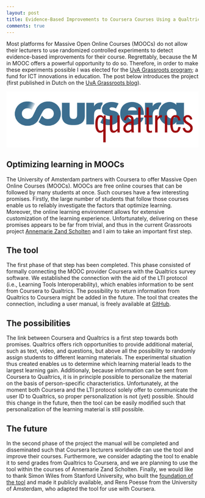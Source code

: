 ```yaml
---
layout: post
title: Evidence-Based Improvements to Coursera Courses Using a Qualtrics Integration
comments: true
---
```


<style>
div {
    text-align: justify;
    text-justify: inter-word;
}
</style>

Most platforms for Massive Open Online Courses (MOOCs) do not allow their lecturers to use randomized controlled experiments to detect evidence-based improvements for their course. Regrettably, because the M in MOOC offers a powerful opportunity to do so. Therefore, in order to make these experiments possible I was elected for the [UvA Grassroots program](http://icto.uva.nl/icto-centraal/uva-grassroots/); a fund for ICT innovations in education. The post below introduces the project (first published in Dutch on the [UvA Grassroots blog](http://ict-innovatie.uva.nl/2016/01/27/coursera-qualtrics-een-lti-integratie-uit-de-frontlinie/)).

![CourseraQualtrics](/assets/courseraqualtrics.png)

## Optimizing learning in MOOCs
The University of Amsterdam partners with Coursera to offer Massive Open Online Courses (MOOCs). MOOCs are free online courses that can be followed by many students at once. Such courses have a few interesting promises. Firstly, the large number of students that follow those courses enable us to reliably investigate the factors that optimize learning. Moreover, the online learning environment allows for extensive customization of the learning experience. Unfortunately, delivering on these promises appears to be far from trivial, and thus in the current Grassroots project [Annemarie Zand Scholten](https://www.coursera.org/instructor/annemarie) and I aim to take an important first step.

## The tool
The first phase of that step has been completed. This phase consisted of formally connecting the MOOC provider Coursera with the Qualtrics survey software. We established the connection with the aid of the LTI protocol (i.e., Learning Tools Interoperability), which enables information to be sent from Coursera to Qualtrics. The possibility to return information from Qualtrics to Coursera might be added in the future. The tool that creates the connection, including a user manual, is freely available at [GitHub](https://github.com/renspoesse/qualtrics_lti_bridge).

## The possibilities
The link between Coursera and Qualtrics is a first step towards both promises. Qualtrics offers rich opportunities to provide additional material, such as text, video, and questions, but above all the possibility to randomly assign students to different learning materials. The experimental situation thus created enables us to determine which learning material leads to the largest learning gain. Additionaly, because information can be sent from Coursera to Qualtrics, it is in principle possible to personalize the material on the basis of person-specific characteristics. Unfortunately, at the moment both Coursera and the LTI protocol solely offer to communicate the user ID to Qualtrics, so proper personalization is not (yet) possible. Should this change in the future, then the tool can be easily modified such that personalization of the learning material is still possible.

## The future
In the second phase of the project the manual will be completed and disseminated such that Coursera lecturers worldwide can use the tool and improve their courses. Furthermore, we consider adapting the tool to enable it to send grades from Qualtrics to Coursera, and we are planning to use the tool within the courses of Annemarie Zand Scholten. Finally, we would like to thank Simon Wiles from Stanford University, who built the [foundation of the tool](https://github.com/cognitivesciencelearning/qualtrics_lti_bridge) and made it publicly available, and Rens Poesse from the University of Amsterdam, who adapted the tool for use with Coursera.